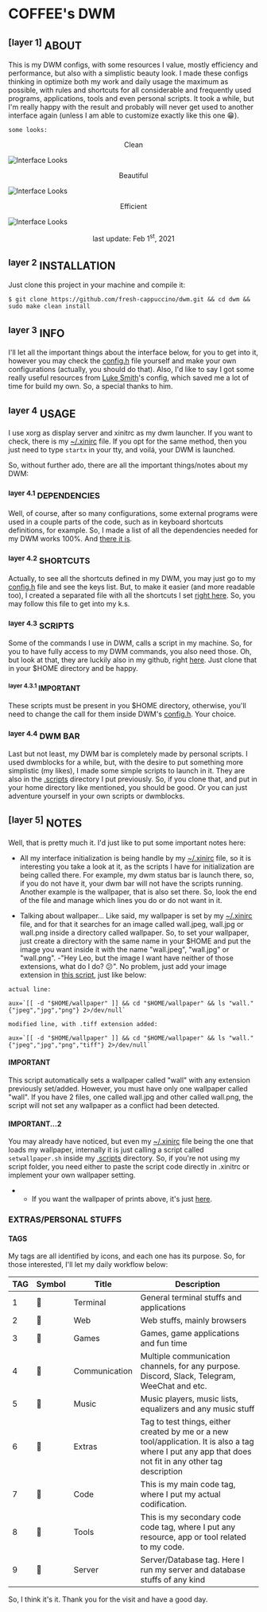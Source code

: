 # COFFEE's DWM

## <sup>[layer 1]</sup> ABOUT
This is my DWM configs, with some resources I value, mostly efficiency and performance, but also with a simplistic beauty look. I made these configs thinking in optimize both my work and daily usage the maximum as possible, with rules and shortcuts for all considerable and frequently used programs, applications, tools and even personal scripts. It took a while, but I'm really happy with the result and probably will never get used to another interface again (unless I am able to customize exactly like this one :grin:).

`some looks:`
<p align="center">Clean<p/>

![Interface Looks](https://raw.githubusercontent.com/fresh-cappuccino/dwm/master/interface_look_clean.png "Interface Looks")
<p align="center">Beautiful<p/>

![Interface Looks](https://raw.githubusercontent.com/fresh-cappuccino/dwm/master/interface_look_lainfetch.png "Interface Looks")
<p align="center">Efficient<p/>

![Interface Looks](https://raw.githubusercontent.com/fresh-cappuccino/dwm/master/interface_look_apps.png "Interface Looks")
<p align="center">last update: Feb 1<sup>st</sup>, 2021</p>

## <sup>layer 2</sup> INSTALLATION
Just clone this project in your machine and compile it:

```
$ git clone https://github.com/fresh-cappuccino/dwm.git && cd dwm && sudo make clean install
```

## <sup>layer 3</sup> INFO
I'll let all the important things about the interface below, for you to get into it, however you may check the [config.h](https://github.com/fresh-cappuccino/dwm/blob/master/config.h) file yourself and make your own configurations (actually, you should do that). Also, I'd like to say I got some really useful resources from [Luke Smith](https://github.com/LukeSmithxyz/dwm)'s config, which saved me a lot of time for build my own. So, a special thanks to him.

## <sup>layer 4</sup> USAGE
I use xorg as display server and xinitrc as my dwm launcher. If you want to check, there is my [~/.xinirc](https://github.com/fresh-cappuccino/linux-config/blob/master/.xinitrc) file. If you opt for the same method, then you just need to type `startx` in your tty, and voilá, your DWM is launched.

So, without further ado, there are all the important things/notes about my DWM:
### <sup>layer 4.1</sup> DEPENDENCIES
Well, of course, after so many configurations, some external programs were used in a couple parts of the code, such as in keyboard shortcuts definitions, for example. So, I made a list of all the dependencies needed for my DWM works 100%. And [there it is](https://github.com/fresh-cappuccino/dwm/blob/master/dependencies.md).

### <sup>layer 4.2</sup> SHORTCUTS
Actually, to see all the shortcuts defined in my DWM, you may just go to my [config.h](https://github.com/fresh-cappuccino/dwm/blob/master/config.h) file and see the keys list. But, to make it easier (and more readable too), I created a separated file with all the shortcuts I set [right here](https://github.com/fresh-cappuccino/dwm/blob/master/keyboard_shortcuts.md). So, you may follow this file to get into my k.s.

### <sup>layer 4.3</sup> SCRIPTS
Some of the commands I use in DWM, calls a script in my machine. So, for you to have fully access to my DWM commands, you also need those. Oh, but look at that, they are luckily also in my github, right [here](https://github.com/fresh-cappuccino/.scripts). Just clone that in your $HOME directory and be happy.
#### <sup>layer 4.3.1</sup> IMPORTANT
These scripts must be present in you $HOME directory, otherwise, you'll need to change the call for them inside DWM's [config.h](https://github.com/fresh-cappuccino/dwm/blob/master/config.h). Your choice.

### <sup>layer 4.4</sup> DWM BAR
Last but not least, my DWM bar is completely made by personal scripts. I used dwmblocks for a while, but, with the desire to put something more simplistic (my likes), I made some simple scripts to launch in it. They are also in the [.scripts](https://github.com/fresh-cappuccino/.scripts) directory I put previously. So, if you clone that, and put in your home directory like mentioned, you should be good. Or you can just adventure yourself in your own scripts or dwmblocks.

## <sup>[layer 5]</sup> NOTES
Well, that is pretty much it. I'd just like to put some important notes here:
* All my interface initialization is being handle by my [~/.xinirc](https://github.com/fresh-cappuccino/linux-config/blob/master/.xinitrc) file, so it is interesting you take a look at it, as the scripts I have for initialization are being called there. For example, my dwm status bar is launch there, so, if you do not have it, your dwm bar will not have the scripts running. Another example is the wallpaper, that is also set there. So, look the end of the file and manage which lines you do or do not want in it.

* Talking about wallpaper... Like said, my wallpaper is set by my [~/.xinirc](https://github.com/fresh-cappuccino/linux-config/blob/master/.xinitrc) file, and for that it searches for an image called wall.jpeg, wall.jpg or wall.png inside a directory called wallpaper. So, to set your wallpaper, just create a directory with the same name in your $HOME and put the image you want inside it with the name "wall.jpeg", "wall.jpg" or "wall.png". -"Hey Leo, but the image I want have neither of those extensions, what do I do? :confused:". No problem, just add your image extension in [this script](https://github.com/fresh-cappuccino/.scripts/blob/master/dwm/setwallpaper.sh), just like below:

`actual line:`
```
aux=`[[ -d "$HOME/wallpaper" ]] && cd "$HOME/wallpaper" && ls "wall."{"jpeg","jpg","png"} 2>/dev/null`
```

`modified line, with .tiff extension added:`
```
aux=`[[ -d "$HOME/wallpaper" ]] && cd "$HOME/wallpaper" && ls "wall."{"jpeg","jpg","png","tiff"} 2>/dev/null`
```
#### IMPORTANT
This script automatically sets a wallpaper called "wall" with any extension previously set/added. However, you must have only one wallpaper called "wall". If you have 2 files, one called wall.jpg and other called wall.png, the script will not set any wallpaper as a conflict had been detected.

#### IMPORTANT...2
You may already have noticed, but even my [~/.xinirc](https://github.com/fresh-cappuccino/linux-config/blob/master/.xinitrc) file being the one that loads my wallpaper, internally it is just calling a script called `setwallpaper.sh` inside my [.scripts](https://github.com/fresh-cappuccino/.scripts) directory. So, if you're not using my script folder, you need either to paste the script code directly in .xinitrc or implement your own wallpaper setting.

* * If you want the wallpaper of prints above, it's just [here](https://github.com/fresh-cappuccino/linux-config/tree/master/wallpaper).

### EXTRAS/PERSONAL STUFFS

#### TAGS
My tags are all identified by icons, and each one has its purpose. So, for those interested, I'll let my daily workflow below:

| TAG | Symbol | Title         | Description                                                                                                                                             |
|-----|--------|---------------|---------------------------------------------------------------------------------------------------------------------------------------------------------|
| 1   |       | Terminal      | General terminal stuffs and applications                                                                                                                |
| 2   |       | Web           | Web stuffs, mainly browsers                                                                                                                             |
| 3   |       | Games         | Games, game applications and fun time                                                                                                                   |
| 4   |       | Communication | Multiple communication channels, for any purpose. Discord, Slack, Telegram, WeeChat and etc.                                                            |
| 5   |       | Music         | Music players, music lists, equalizers and any music stuff                                                                                              |
| 6   |       | Extras        | Tag to test things, either created by me or a new tool/application. It is also a tag where I put any app that does not fit in any other tag description |
| 7   |       | Code          | This is my main code tag, where I put my actual codification.                                                                                           |
| 8   |       | Tools         | This is my secondary code code tag, where I put any resource, app or tool related to my code.                                                           |
| 9   |       | Server        | Server/Database tag. Here I run my server and database stuffs of any kind                                                                               |

So, I think it's it. Thank you for the visit and have a good day.
